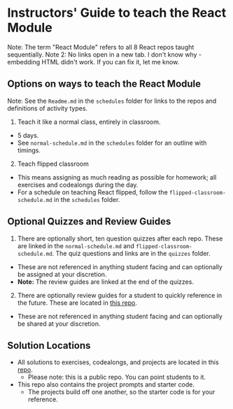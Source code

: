 # Instructors' Guide to teach the React Module

Note: The term "React Module" refers to all 8 React repos taught sequentially.
Note 2: No links open in a new tab. I don't know why - embedding HTML didn't work. If you can fix it, let me know.

## Options on ways to teach the React Module
Note: See the `Readme.md` in the `schedules` folder for links to the repos and definitions of activity types.
1. Teach it like a normal class, entirely in classroom.
  - 5 days.
  - See `normal-schedule.md` in the `schedules` folder for an outline with timings.
2. Teach flipped classroom
  - This means assigning as much reading as possible for homework; all exercises and codealongs during the day.
  - For a schedule on teaching React flipped, follow the `flipped-classroom-schedule.md` in the `schedules` folder.

## Optional Quizzes and Review Guides
1. There are optionally short, ten question quizzes after each repo. These are linked in the `normal-schedule.md` and `flipped-classroom-schedule.md`. The quiz questions and links are in the `quizzes` folder.
  - These are not referenced in anything student facing and can optionally be assigned at your discretion.
  - **Note:** The review guides are linked at the end of the quizzes.
2. There are optionally review guides for a student to quickly reference in the future. These are located in [this repo](https://git.generalassemb.ly/education-product/react-review-guides/).
  - These are not referenced in anything student facing and can optionally be shared at your discretion.

## Solution Locations
- All solutions to exercises, codealongs, and projects are located in this [repo](https://git.generalassemb.ly/education-product/React-Exercise-Solutions).
  - Please note: this is a public repo. You can point students to it.
- This repo also contains the project prompts and starter code.
  - The projects build off one another, so the starter code is for your reference.
